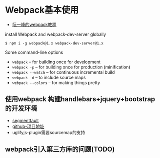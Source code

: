 # Webpack基本使用

- [阮一峰的webpack教程](https://github.com/ruanyf/webpack-demos)

install Webpack and webpack-dev-server globally
```
$ npm i -g webpack@1.x webpack-dev-server@1.x
```
Some command-line options
- `webpack` – for building once for development
- `webpack -p` – for building once for production (minification)
- `webpack --watch` – for continuous incremental build
- `webpack -d` – to include source maps
- `webpack --colors` – for making things pretty

## 使用webpack 构建handlebars+jquery+bootstrap的开发环境
- [segmentfault](https://segmentfault.com/a/1190000011467743)
- [github-项目地址](https://github.com/tstrilogy/webpack-handlebars-template)
- uglifyjs-plugin需要sourcemap的支持


## webpack引入第三方库的问题(TODO)

